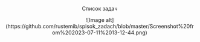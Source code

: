 <p align="center">
Список задач
</p>
<div align="center">
![Image alt](https://github.com/rustemib/spisok_zadach/blob/master/Screenshot%20from%202023-07-11%2013-12-44.png)
</div>
